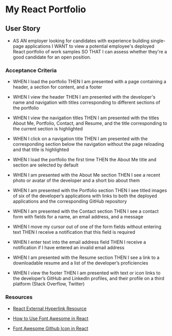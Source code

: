# My React Portfolio

## User Story

* AS AN employer looking for candidates with experience building single-page applications I WANT to view a potential employee's deployed React portfolio of work samples SO THAT I can assess whether they're a good candidate for an open position.

### Acceptance Criteria

* WHEN I load the portfolio THEN I am presented with a page containing a header, a section for content, and a footer

* WHEN I view the header THEN I am presented with the developer's name and navigation with titles corresponding to different sections of the portfolio

* WHEN I view the navigation titles THEN I am presented with the titles About Me, Portfolio, Contact, and Resume, and the title corresponding to the current section is highlighted

* WHEN I click on a navigation title THEN I am presented with the corresponding section below the navigation without the page reloading and that title is highlighted

* WHEN I load the portfolio the first time THEN the About Me title and section are selected by default

* WHEN I am presented with the About Me section THEN I see a recent photo or avatar of the developer and a short bio about them

* WHEN I am presented with the Portfolio section THEN I see titled images of six of the developer’s applications with links to both the deployed applications and the corresponding GitHub repository

* WHEN I am presented with the Contact section THEN I see a contact form with fields for a name, an email address, and a message

* WHEN I move my cursor out of one of the form fields without entering text THEN I receive a notification that this field is required

* WHEN I enter text into the email address field THEN I receive a notification if I have entered an invalid email address

* WHEN I am presented with the Resume section THEN I see a link to a downloadable resume and a list of the developer’s proficiencies

* WHEN I view the footer THEN I am presented with text or icon links to the developer’s GitHub and LinkedIn profiles, and their profile on a third platform (Stack Overflow, Twitter) 

### Resources

* [React External Hyperlink Resource](https://stackoverflow.com/questions/50350085/how-to-make-a-hyperlink-external-in-react)

* [How to Use Font Awesome in React](https://stackoverflow.com/questions/23116591/how-to-include-a-font-awesome-icon-in-reacts-render)

* [Font Awesome Github Icon in React](https://react-icons.github.io/react-icons/search/#q=github)
